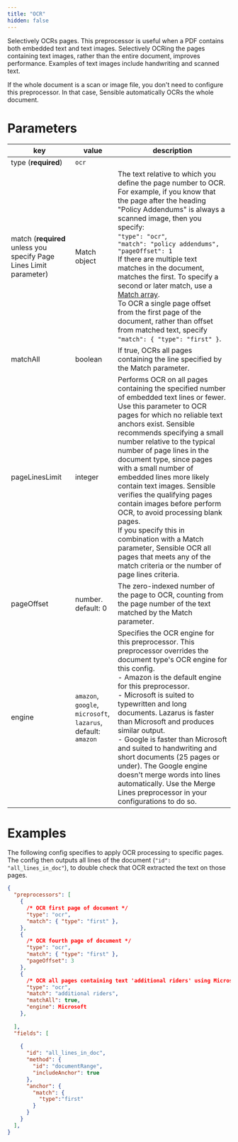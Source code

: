 ```yaml
---
title: "OCR"
hidden: false
---
```


Selectively OCRs pages. This preprocessor is useful when a PDF contains both embedded text and text images. Selectively OCRing the pages containing text images, rather than the entire document, improves performance.  Examples of text images include handwriting and scanned text.

If the whole document is a scan or image file, you don't need to configure this preprocessor. In that case, Sensible automatically OCRs the whole document.

Parameters
====

| key                                                          | value                                                        | description                                                  |
| ------------------------------------------------------------ | ------------------------------------------------------------ | ------------------------------------------------------------ |
| type (**required**)                                          | `ocr`                                                        |                                                              |
| match (**required** unless you specify Page Lines Limit parameter) | Match object                                                 | The text relative to which you define the page number to OCR. For example, if you know that the page after the heading "Policy Addendums" is always a scanned image, then you specify: <br>      `"type": "ocr"`,<br/>      `"match": "policy addendums",`<br/>      `"pageOffset": 1`<br/>If there are multiple text matches in the document, matches the first. To specify a second or later match, use a [Match array](doc:match-arrays).<br/> To OCR a single page offset from the first page of the document, rather than offset from matched text, specify `"match": { "type": "first" }`.<br/> |
| matchAll                                                     | boolean                                                      | If true, OCRs all pages containing the line specified by the Match parameter. |
| pageLinesLimit                                               | integer                                                      | Performs OCR on all pages containing the specified number of embedded text lines or fewer. Use this parameter to OCR pages for which no reliable text anchors exist. Sensible recommends specifying a small number relative to the typical number of page lines in the document type, since pages with a small number of embedded lines more likely contain text images. Sensible verifies the qualifying pages contain images before perform OCR, to avoid processing blank pages.<br/> If you specify this in combination with a Match parameter, Sensible OCR all pages that meets any of the match criteria or the number of page lines criteria. |
| pageOffset                                                   | number. default: 0                                           | The zero-indexed number of the page to OCR, counting from the page number of the text matched by the Match parameter. |
| engine                                                       | `amazon`,<br/>`google`,<br>`microsoft`,<br/>`lazarus`,<br/>default: `amazon` | Specifies the OCR engine for this preprocessor. This preprocessor overrides the document type's OCR engine for this config.<br/> - Amazon is the default engine for this preprocessor.<br/>- Microsoft is suited to typewritten and long documents. Lazarus is faster than Microsoft and produces similar output.<br/>- Google is faster than Microsoft and suited to handwriting and short documents (25 pages or under). The Google engine doesn't merge words into lines automatically. Use the Merge Lines preprocessor in your configurations to do so. |

Examples
====

The following config specifies to apply OCR processing to specific pages. The config then outputs all lines of the document (`"id": "all_lines_in_doc"`), to double check that OCR extracted the text on those pages. 

```json
{
  "preprocessors": [
    {
      /* OCR first page of document */
      "type": "ocr",
      "match": { "type": "first" },
    },
    {
      /* OCR fourth page of document */
      "type": "ocr",
      "match": { "type": "first" },
      "pageOffset": 3
    },
    {
      /* OCR all pages containing text 'additional riders' using Microsoft OCR engine instead of Amazon (default) */
      "type": "ocr",
      "match": "additional riders",
      "matchAll": true,
      "engine": Microsoft
    },  
      
  ],
  "fields": [
     
    {
      "id": "all_lines_in_doc",
      "method": {
        "id": "documentRange",
        "includeAnchor": true
      },
      "anchor": {
        "match": {
          "type":"first"
        }
      }
    }
  ],
}
```

